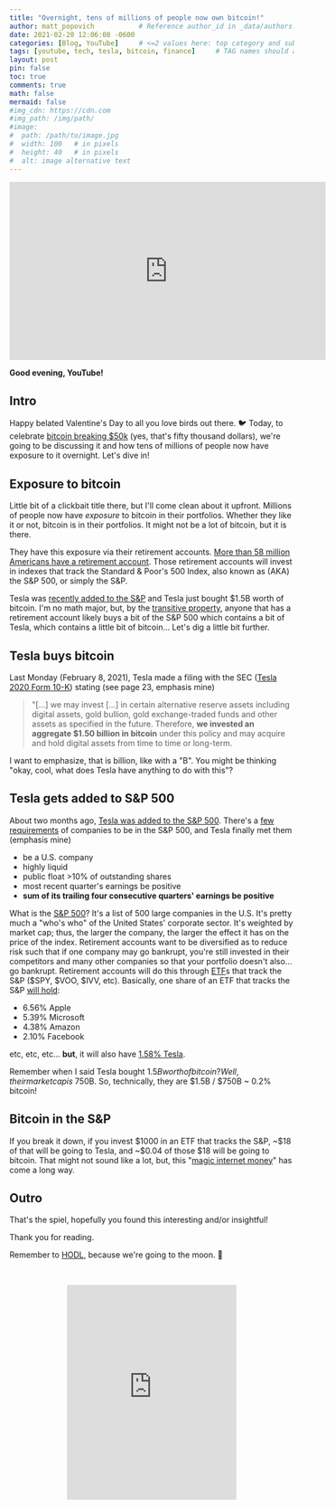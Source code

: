 ```yaml
---
title: "Overnight, tens of millions of people now own bitcoin!"
author: matt_popovich           # Reference author_id in _data/authors.yml
date: 2021-02-20 12:06:08 -0600
categories: [Blog, YouTube]     # <=2 values here: top category and sub category
tags: [youtube, tech, tesla, bitcoin, finance]     # TAG names should always be lowercase
layout: post
pin: false
toc: true
comments: true
math: false
mermaid: false
#img_cdn: https://cdn.com
#img_path: /img/path/
#image:
#  path: /path/to/image.jpg
#  width: 100   # in pixels
#  height: 40   # in pixels
#  alt: image alternative text
---
```


<div style="text-align:center">
<iframe width="560" height="315"
src="https://www.youtube.com/embed/bCK13hlw0yw"
frameborder="0"
allow="accelerometer; autoplay; clipboard-write; encrypted-media; gyroscope; picture-in-picture"
allowfullscreen></iframe>
</div>

**Good evening, YouTube!**

## Intro
Happy belated Valentine's Day to all you love birds out there. 🐦 Today, to celebrate [bitcoin breaking $50k](https://twitter.com/MattPopovich/status/1361942388533436418) (yes, that's fifty thousand dollars), we're going to be discussing it and how tens of millions of people now have exposure to it overnight. Let's dive in!

## Exposure to bitcoin
Little bit of a clickbait title there, but I'll come clean about it upfront. Millions of people now have *exposure* to bitcoin in their portfolios. Whether they like it or not, bitcoin is in their portfolios. It might not be a lot of bitcoin, but it is there.

They have this exposure via their retirement accounts. [More than 58 million Americans have a retirement account](https://www.ici.org/faqs/faq/401k/faqs_401k). Those retirement accounts will invest in indexes that track the Standard & Poor's 500 Index, also known as (AKA) the S&P 500, or simply the S&P.

Tesla was [recently added to the S&P](https://www.wsj.com/graphics/tesla-stock-joins-the-sp500/) and Tesla just bought $1.5B worth of bitcoin. I'm no math major, but, by the [transitive property](https://brilliant.org/wiki/transitive-property/), anyone that has a retirement account likely buys a bit of the S&P 500 which contains a bit of Tesla, which contains a little bit of bitcoin... Let's dig a little bit further.

## Tesla buys bitcoin
Last Monday (February 8, 2021), Tesla made a filing with the SEC ([Tesla 2020 Form 10-K](https://www.sec.gov/ix?doc=/Archives/edgar/data/1318605/000156459021004599/tsla-10k_20201231.htm)) stating (see page 23, emphasis mine)
> "[...] we may invest [...] in certain alternative reserve assets including digital assets, gold bullion, gold exchange-traded funds and other assets as specified in the future. Therefore, **we invested an aggregate $1.50 billion in bitcoin** under this policy and may acquire and hold digital assets from time to time or long-term.

I want to emphasize, that is billion, like with a "B". You might be thinking "okay, cool, what does Tesla have anything to do with this"?

## Tesla gets added to S&P 500
About two months ago, [Tesla was added to the S&P 500](https://www.wsj.com/graphics/tesla-stock-joins-the-sp500/). There's a [few requirements](https://www.spglobal.com/spdji/en//documents/additional-material/sp-500-brochure.pdf) of companies to be in the S&P 500, and Tesla finally met them (emphasis mine)
- be a U.S. company
- highly liquid
- public float >10% of outstanding shares
- most recent quarter's earnings be positive
- **sum of its trailing four consecutive quarters' earnings be positive**

What is the [S&P 500](https://en.wikipedia.org/wiki/S&P_500)? It's a list of 500 large companies in the U.S. It's pretty much a "who's who" of the United States' corporate sector. It's weighted by market cap; thus, the larger the company, the larger the effect it has on the price of the index. Retirement accounts want to be diversified as to reduce risk such that if one company may go bankrupt, you're still invested in their competitors and many other companies so that your portfolio doesn't also... go bankrupt. Retirement accounts will do this through [ETF](https://www.investopedia.com/terms/e/etf.asp)s that track the S&P ($SPY, $VOO, $IVV, etc). Basically, one share of an ETF that tracks the S&P [will hold](https://www.investopedia.com/articles/investing/122215/spy-spdr-sp-500-trust-etf.asp):
- 6.56% Apple
- 5.39% Microsoft
- 4.38% Amazon
- 2.10% Facebook

etc, etc, etc... **but**, it will also have <ins>1.58% Tesla</ins>.

Remember when I said Tesla bought $1.5B worth of bitcoin? Well, their market cap is ~$750B. So, technically, they are $1.5B / $750B ~ 0.2% bitcoin!

## Bitcoin in the S&P
If you break it down, if you invest $1000 in an ETF that tracks the S&P, ~$18 of that will be going to Tesla, and ~$0.04 of those $18 will be going to bitcoin. That might not sound like a lot, but, this "[magic internet money](https://medium.com/@paulbars/magic-internet-money-how-a-reddit-ad-made-bitcoin-hit-1000-and-inspired-south-parks-art-b414ec7a5598)" has come a long way.

## Outro
That's the spiel, hopefully you found this interesting and/or insightful!

Thank you for reading.

Remember to [HODL](https://www.investopedia.com/terms/h/hodl.asp), because we're going to the moon. 🚀

&nbsp;

<div style="text-align:center">
<iframe
src="https://open.spotify.com/embed/track/29gVTYMqXVV47mrY4qkm4b"
width="300" height="380" frameborder="0"
allowtransparency="true"
allow="encrypted-media">
</iframe>
</div>
